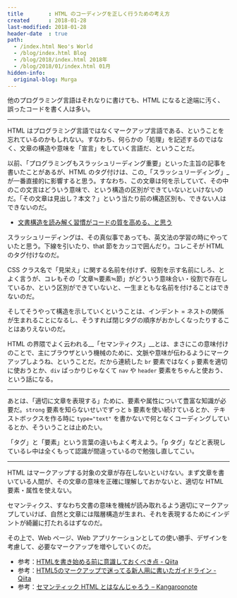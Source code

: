 ```yaml
---
title        : HTML のコーディングを正しく行うための考え方
created      : 2018-01-28
last-modified: 2018-01-28
header-date  : true
path:
  - /index.html Neo's World
  - /blog/index.html Blog
  - /blog/2018/index.html 2018年
  - /blog/2018/01/index.html 01月
hidden-info:
  original-blog: Murga
---
```


他のプログラミング言語はそれなりに書けても、HTML になると途端に汚く、誤ったコードを書く人は多い。

---

HTML はプログラミング言語ではなくマークアップ言語である、ということを忘れているのかもしれない。すなわち、何らかの「処理」を記述するのではなく、文章の構造や意味を「宣言」をしていく言語だ、ということだ。

以前、「プログラミングもスラッシュリーディング重要」といった主旨の記事を書いたことがあるが、HTML のタグ付けは、この_「スラッシュリーディング」_が一番直接的に影響すると思う。すなわち、この文章は何を示していて、その中のこの文言はどういう意味で、という構造の区別ができていないといけないのだ。「その文章は見出し？本文？」という当たり前の構造区別も、できない人はできないのだ。

- [文書構造を読み解く習慣がコードの質を高める、と思う](/blog/2016/07/16-01.html)

スラッシュリーディングは、その真似事であっても、英文法の学習の時にやっていたと思う。下線を引いたり、that 節をカッコで囲んだり。コレこそが HTML のタグ付けなのだ。

CSS クラス名で「見栄え」に関する名前を付けず、役割を示す名前にしろ、とよく言うが、コレもその「文章≒要素≒節」がどういう意味合い・役割で存在しているか、という区別ができていないと、一生まともな名前を付けることはできないのだ。

そしてそうやって構造を示していくということは、インデント = ネストの関係が生まれることになるし、そうすれば閉じタグの順序がおかしくなったりすることはありえないのだ。

HTML の界隈でよく云われる__「セマンティクス」__とは、まさにこの意味付けのことで、主にブラウザという機械のために、文脈や意味が伝わるようにマークアップしようね、ということだ。だから連続した `br` 要素ではなく `p` 要素を適切に使おうとか、`div` ばっかりじゃなくて `nav` や `header` 要素をちゃんと使おう、という話になる。

---

あとは、「適切に文章を表現する」ために、要素や属性について豊富な知識が必要だ。`strong` 要素を知らないせいでずっと `b` 要素を使い続けているとか、テキストボックスを作る時に `type="text"` を書かないで何となくコーディングしているとか、そういうことは止めたい。

「タグ」と「要素」という言葉の違いもよく考えよう。「p タグ」などと表現しているレ中は全くもって認識が間違っているので勉強し直してこい。

---

HTML はマークアップする対象の文章が存在しないといけない。まず文章を書いている人間が、その文章の意味を正確に理解しておかないと、適切な HTML 要素・属性を使えない。

セマンティクス、すなわち文書の意味を機械が読み取れるよう適切にマークアップしていけば、自然と文章には階層構造が生まれ、それを表現するためにインデントが綺麗に打たれるはずなのだ。

その上で、Web ページ、Web アプリケーションとしての使い勝手、デザインを考慮して、必要なマークアップを増やしていくのだ。

- 参考：[HTMLを書き始める前に意識しておくべき点 - Qiita](https://qiita.com/marrontan619/items/119fae55a3a6370bc3b2)
- 参考：[HTML5のマークアップで迷ってる新人用に書いたガイドライン - Qiita](https://qiita.com/y_hokkey/items/f7fd4e8a1b3c1adeb921)
- 参考：[セマンティック HTML とはなんじゃろう – Kangaroonote](https://vosegus.org/blog/2012/06/what-is-semantic-html.html)
